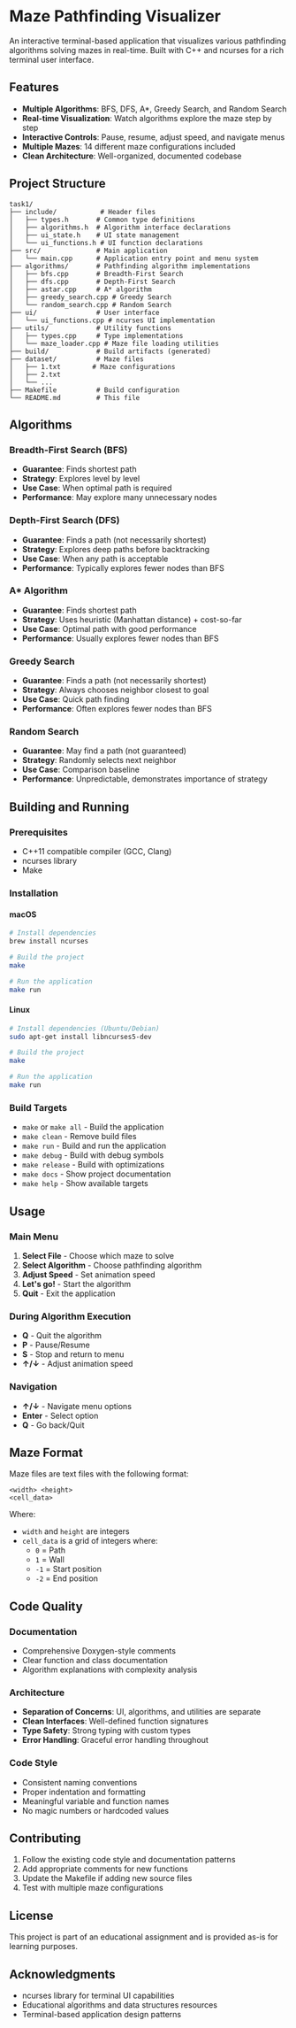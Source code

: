 # Maze Pathfinding Visualizer

An interactive terminal-based application that visualizes various pathfinding algorithms solving mazes in real-time. Built with C++ and ncurses for a rich terminal user interface.

## Features

- **Multiple Algorithms**: BFS, DFS, A*, Greedy Search, and Random Search
- **Real-time Visualization**: Watch algorithms explore the maze step by step
- **Interactive Controls**: Pause, resume, adjust speed, and navigate menus
- **Multiple Mazes**: 14 different maze configurations included
- **Clean Architecture**: Well-organized, documented codebase

## Project Structure

```
task1/
├── include/           # Header files
│   ├── types.h       # Common type definitions
│   ├── algorithms.h  # Algorithm interface declarations
│   ├── ui_state.h    # UI state management
│   └── ui_functions.h # UI function declarations
├── src/              # Main application
│   └── main.cpp      # Application entry point and menu system
├── algorithms/       # Pathfinding algorithm implementations
│   ├── bfs.cpp       # Breadth-First Search
│   ├── dfs.cpp       # Depth-First Search
│   ├── astar.cpp     # A* algorithm
│   ├── greedy_search.cpp # Greedy Search
│   └── random_search.cpp # Random Search
├── ui/               # User interface
│   └── ui_functions.cpp # ncurses UI implementation
├── utils/            # Utility functions
│   ├── types.cpp     # Type implementations
│   └── maze_loader.cpp # Maze file loading utilities
├── build/            # Build artifacts (generated)
├── dataset/          # Maze files
│   ├── 1.txt        # Maze configurations
│   ├── 2.txt
│   └── ...
├── Makefile          # Build configuration
└── README.md         # This file
```

## Algorithms

### Breadth-First Search (BFS)
- **Guarantee**: Finds shortest path
- **Strategy**: Explores level by level
- **Use Case**: When optimal path is required
- **Performance**: May explore many unnecessary nodes

### Depth-First Search (DFS)
- **Guarantee**: Finds a path (not necessarily shortest)
- **Strategy**: Explores deep paths before backtracking
- **Use Case**: When any path is acceptable
- **Performance**: Typically explores fewer nodes than BFS

### A* Algorithm
- **Guarantee**: Finds shortest path
- **Strategy**: Uses heuristic (Manhattan distance) + cost-so-far
- **Use Case**: Optimal path with good performance
- **Performance**: Usually explores fewer nodes than BFS

### Greedy Search
- **Guarantee**: Finds a path (not necessarily shortest)
- **Strategy**: Always chooses neighbor closest to goal
- **Use Case**: Quick path finding
- **Performance**: Often explores fewer nodes than BFS

### Random Search
- **Guarantee**: May find a path (not guaranteed)
- **Strategy**: Randomly selects next neighbor
- **Use Case**: Comparison baseline
- **Performance**: Unpredictable, demonstrates importance of strategy

## Building and Running

### Prerequisites

- C++11 compatible compiler (GCC, Clang)
- ncurses library
- Make

### Installation

#### macOS
```bash
# Install dependencies
brew install ncurses

# Build the project
make

# Run the application
make run
```

#### Linux
```bash
# Install dependencies (Ubuntu/Debian)
sudo apt-get install libncurses5-dev

# Build the project
make

# Run the application
make run
```

### Build Targets

- `make` or `make all` - Build the application
- `make clean` - Remove build files
- `make run` - Build and run the application
- `make debug` - Build with debug symbols
- `make release` - Build with optimizations
- `make docs` - Show project documentation
- `make help` - Show available targets

## Usage

### Main Menu
1. **Select File** - Choose which maze to solve
2. **Select Algorithm** - Choose pathfinding algorithm
3. **Adjust Speed** - Set animation speed
4. **Let's go!** - Start the algorithm
5. **Quit** - Exit the application

### During Algorithm Execution
- **Q** - Quit the algorithm
- **P** - Pause/Resume
- **S** - Stop and return to menu
- **↑/↓** - Adjust animation speed

### Navigation
- **↑/↓** - Navigate menu options
- **Enter** - Select option
- **Q** - Go back/Quit

## Maze Format

Maze files are text files with the following format:
```
<width> <height>
<cell_data>
```

Where:
- `width` and `height` are integers
- `cell_data` is a grid of integers where:
  - `0` = Path
  - `1` = Wall
  - `-1` = Start position
  - `-2` = End position

## Code Quality

### Documentation
- Comprehensive Doxygen-style comments
- Clear function and class documentation
- Algorithm explanations with complexity analysis

### Architecture
- **Separation of Concerns**: UI, algorithms, and utilities are separate
- **Clean Interfaces**: Well-defined function signatures
- **Type Safety**: Strong typing with custom types
- **Error Handling**: Graceful error handling throughout

### Code Style
- Consistent naming conventions
- Proper indentation and formatting
- Meaningful variable and function names
- No magic numbers or hardcoded values

## Contributing

1. Follow the existing code style and documentation patterns
2. Add appropriate comments for new functions
3. Update the Makefile if adding new source files
4. Test with multiple maze configurations

## License

This project is part of an educational assignment and is provided as-is for learning purposes.

## Acknowledgments

- ncurses library for terminal UI capabilities
- Educational algorithms and data structures resources
- Terminal-based application design patterns 